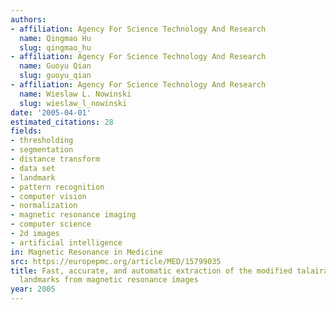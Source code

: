 ```yaml
---
authors:
- affiliation: Agency For Science Technology And Research
  name: Qingmao Hu
  slug: qingmao_hu
- affiliation: Agency For Science Technology And Research
  name: Guoyu Qian
  slug: guoyu_qian
- affiliation: Agency For Science Technology And Research
  name: Wieslaw L. Nowinski
  slug: wieslaw_l_nowinski
date: '2005-04-01'
estimated_citations: 28
fields:
- thresholding
- segmentation
- distance transform
- data set
- landmark
- pattern recognition
- computer vision
- normalization
- magnetic resonance imaging
- computer science
- 2d images
- artificial intelligence
in: Magnetic Resonance in Medicine
src: https://europepmc.org/article/MED/15799035
title: Fast, accurate, and automatic extraction of the modified talairach cortical
  landmarks from magnetic resonance images
year: 2005
---
```


